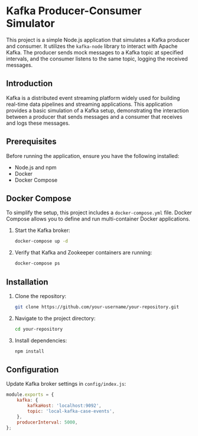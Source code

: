 # Kafka Producer-Consumer Simulator

This project is a simple Node.js application that simulates a Kafka producer and consumer. It utilizes the `kafka-node` library to interact with Apache Kafka. The producer sends mock messages to a Kafka topic at specified intervals, and the consumer listens to the same topic, logging the received messages.

## Introduction

Kafka is a distributed event streaming platform widely used for building real-time data pipelines and streaming applications. This application provides a basic simulation of a Kafka setup, demonstrating the interaction between a producer that sends messages and a consumer that receives and logs these messages.

## Prerequisites

Before running the application, ensure you have the following installed:

- Node.js and npm
- Docker
- Docker Compose

## Docker Compose

To simplify the setup, this project includes a `docker-compose.yml` file. Docker Compose allows you to define and run multi-container Docker applications.

1. Start the Kafka broker:

    ```bash
    docker-compose up -d
    ```

2. Verify that Kafka and Zookeeper containers are running:

    ```bash
    docker-compose ps
    ```

## Installation

1. Clone the repository:

    ```bash
    git clone https://github.com/your-username/your-repository.git
    ```

2. Navigate to the project directory:

    ```bash
    cd your-repository
    ```

3. Install dependencies:

    ```bash
    npm install
    ```

## Configuration

Update Kafka broker settings in `config/index.js`:

```javascript
module.exports = {
    kafka: {
        kafkaHost: 'localhost:9092',
        topic: 'local-kafka-case-events',
    },
    producerInterval: 5000,
};
